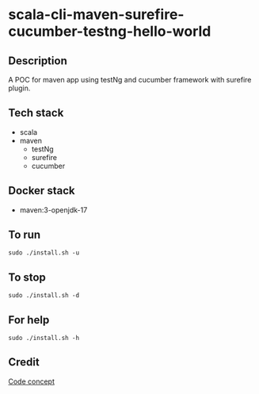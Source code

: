 # scala-cli-maven-surefire-cucumber-testng-hello-world

## Description
A POC for maven app using testNg
and cucumber framework with surefire plugin.

## Tech stack
- scala
- maven
  - testNg
  - surefire
  - cucumber

## Docker stack
- maven:3-openjdk-17

## To run
`sudo ./install.sh -u`

## To stop
`sudo ./install.sh -d`

## For help
`sudo ./install.sh -h`

## Credit
[Code concept](https://stackoverflow.com/questions/67847818/maven-junit-5-cucumber-not-running-tests)
